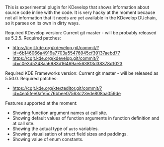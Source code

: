 This is experimental plugin for KDevelop that shows information about source code inline with the code. It is very hacky at the moment because not all information that it needs are yet available in the KDevelop DUchain, so it parses on its own in dirty ways.

Required KDevelop version: Current git master - will be probably released as 5.2.5. Required patches:

 * https://cgit.kde.org/kdevelop.git/commit/?id=6b146066a4916a7703a55476945cf39137aebd77
 * https://cgit.kde.org/kdevelop.git/commit/?id=c0e3d5248aa6983d16469ae563813d38378d1023

Required KDE Frameworks version: Current git master - will be released as 5.50.0. Required patches:
 
 * https://cgit.kde.org/ktexteditor.git/commit/?id=4ea5fee0afe5c76bbee07563c23ede808aa059de

Features supported at the moment:

 * Showing function argument names at call site.
 * Showing default values of function arguments in function definition and at call site.
 * Showing the actual type of `auto` variables.
 * Showing visualisation of struct field sizes and paddings.
 * Showing value of enum constants.
